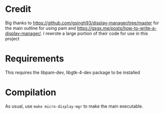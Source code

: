 
# Credit

Big thanks to https://github.com/gsingh93/display-manager/tree/master for the main outline for using pam and https://gsgx.me/posts/how-to-write-a-display-manager/. I rewrote a large portion of their code for use in this project

# Requirements

This requires the libpam-dev, libgtk-4-dev package to be installed

# Compilation

As usual, use `make micro-display-mgr` to make the main executable.
